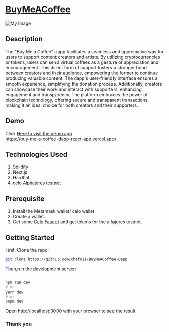 # [BuyMeACoffee](https://buy-me-a-coffee-dapp-react-app.vercel.app/)

![My Image](https://i.ibb.co/0cR4dCy/Screenshot-2023-07-29-135052.jpg)

## Description
The "Buy Me a Coffee" dapp facilitates a seamless and appreciative way for users to support content creators and artists. By utilizing cryptocurrencies or tokens, users can send virtual coffees as a gesture of appreciation and encouragement. This direct form of support fosters a stronger bond between creators and their audience, empowering the former to continue producing valuable content. The dapp's user-friendly interface ensures a smooth experience, simplifying the donation process. Additionally, creators can showcase their work and interact with supporters, enhancing engagement and transparency. The platform embraces the power of blockchain technology, offering secure and transparent transactions, making it an ideal choice for both creators and their supporters.

## Demo 
Click [Here to visit the demo app](https://buy-me-a-coffee-dapp-react-app.vercel.app/)  
https://buy-me-a-coffee-dapp-react-app.vercel.app/
## Technologies Used
1. Solidity
1. Next.js
2. Hardhat
3. celo [Alphajores testnet](https://explorer.celo.org/alfajores/)
 
## Prerequisite
1. Install the Metamask wallet/ celo wallet
2. Create a wallet.
3. Get some [Celo Faucet](https://faucet.celo.org/alfajores) and get tokens for the alfajores testnet.

## Getting Started

First, Clone the repo:
```bash 
git clone https://github.com/chefo11/BuyMeACoffee-Dapp
```

Then,run the development server:

```bash

npm run dev
# or
yarn dev
# or
pnpm dev
```

Open [http://localhost:3000](http://localhost:3000) with your browser to see the result.

### Thank you
